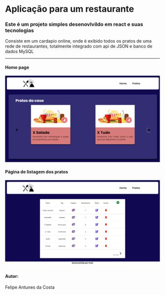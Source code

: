 <h1>Aplicação para um restaurante</h1>

<h3>Este é um projeto simples desenovlvildo em react e suas tecnologias</h3>
<p>Consiste em um cardapio online, onde é exibido todos os pratos de uma rede de restaurantes, totalmente integrado com api de JSON e banco de dados MySQL</p>

<hr />

<h4>Home page</h4>
<img src="./src/assets/home.jpg" alt="foto demosntrativa da interface do projeto" />


<h4>Página de listagem dos pratos</h4>
<img src="./src/assets/listagem.jpg" alt="foto demosntrativa da interface de listagem de pratos" />


<h4>Autor:</h4>
<p>Felipe Antunes da Costa</p>
